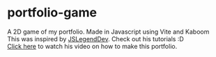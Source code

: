 # portfolio-game
A 2D game of my portfolio. Made in Javascript using Vite and Kaboom<br>
This was inspired by [JSLegendDev](https://github.com/JSLegendDev/). Check out his tutorials :D <br>
[Click here](https://youtu.be/wy_fSStEgMs?si=nBsSowCZuL0X2FCC) to watch his video on how to make this portfolio.